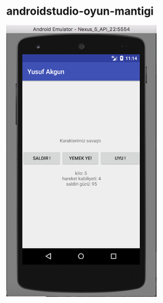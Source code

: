 # androidstudio-oyun-mantigi
![alt text](https://raw.githubusercontent.com/yusufakgunn/androidstudio-oyun-mantigi/master/sample.png)
